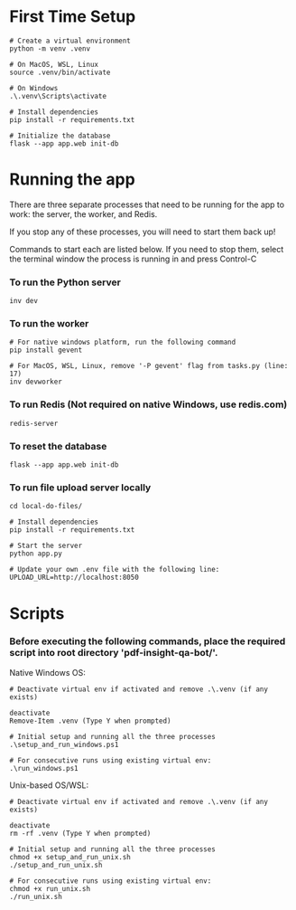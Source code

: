 # First Time Setup

```
# Create a virtual environment
python -m venv .venv

# On MacOS, WSL, Linux
source .venv/bin/activate

# On Windows
.\.venv\Scripts\activate

# Install dependencies
pip install -r requirements.txt

# Initialize the database
flask --app app.web init-db
```

# Running the app

There are three separate processes that need to be running for the app to work: the server, the worker, and Redis.

If you stop any of these processes, you will need to start them back up!

Commands to start each are listed below. If you need to stop them, select the terminal window the process is running in and press Control-C

### To run the Python server

```
inv dev
```

### To run the worker

```
# For native windows platform, run the following command
pip install gevent

# For MacOS, WSL, Linux, remove '-P gevent' flag from tasks.py (line: 17)
inv devworker
```

### To run Redis (Not required on native Windows, use redis.com)

```
redis-server
```

### To reset the database

```
flask --app app.web init-db
```

### To run file upload server locally

```
cd local-do-files/

# Install dependencies
pip install -r requirements.txt

# Start the server
python app.py

# Update your own .env file with the following line:
UPLOAD_URL=http://localhost:8050
```

# Scripts

### Before executing the following commands, place the required script into root directory 'pdf-insight-qa-bot/'.

Native Windows OS:


```
# Deactivate virtual env if activated and remove .\.venv (if any exists)

deactivate
Remove-Item .venv (Type Y when prompted)

# Initial setup and running all the three processes  
.\setup_and_run_windows.ps1

# For consecutive runs using existing virtual env:
.\run_windows.ps1
```

Unix-based OS/WSL:

```
# Deactivate virtual env if activated and remove .\.venv (if any exists)

deactivate
rm -rf .venv (Type Y when prompted)

# Initial setup and running all the three processes
chmod +x setup_and_run_unix.sh   
./setup_and_run_unix.sh

# For consecutive runs using existing virtual env:
chmod +x run_unix.sh
./run_unix.sh
```